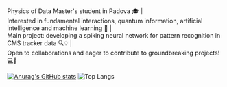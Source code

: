 Physics of Data Master's student in Padova 🎓 | <br />
Interested in fundamental interactions, quantum information, artificial intelligence and machine learning 🚀 |<br />
Main project: developing a spiking neural network for pattern recognition in CMS tracker data 🔍💡 | <br />
Open to collaborations and eager to contribute to groundbreaking projects! 💻🔬<br />


<!---
EmanueleCoradin/EmanueleCoradin is a ✨ special ✨ repository because its `README.md` (this file) appears on your GitHub profile.
You can click the Preview link to take a look at your changes.
--->
[![Anurag's GitHub stats](https://github-readme-stats.vercel.app/api?username=EmanueleCoradin)](https://github.com/anuraghazra/github-readme-stats)
![Top Langs](https://github-readme-stats.vercel.app/api/top-langs/?username=EmanueleCoradin&hide_progress=true)
